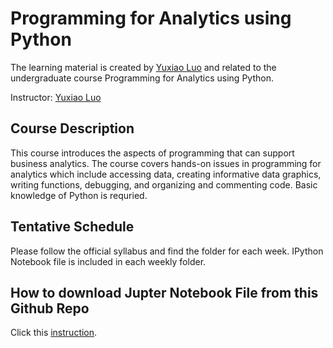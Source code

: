 # Programming for Analytics using Python

The learning material is created by [Yuxiao Luo](https://github.com/YuxiaoLuo) and related to the undergraduate 
course Programming for Analytics using Python.

Instructor: [Yuxiao Luo](https://github.com/YuxiaoLuo)

## Course Description 
This course introduces the aspects of programming that can support business analytics. 
The course covers hands-on issues in programming for analytics which include accessing data, creating informative data graphics, 
writing functions, debugging, and organizing and commenting code. Basic knowledge of Python is requried. 

## Tentative Schedule
Please follow the official syllabus and find the folder for each week. IPython Notebook file is included in each weekly folder. 

## How to download Jupter Notebook File from this Github Repo
Click this [instruction](https://github.com/YuxiaoLuo/Analytics_Python/blob/main/How_to_download_JupyterNotebook.md).
